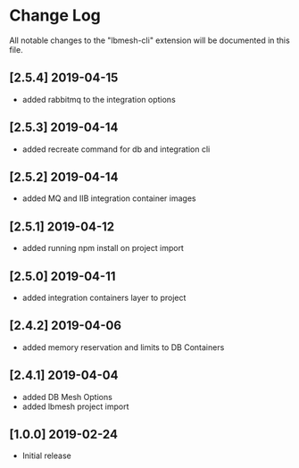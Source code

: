 # Change Log
All notable changes to the "lbmesh-cli" extension will be documented in this file.

## [2.5.4] 2019-04-15
- added rabbitmq to the integration options

## [2.5.3] 2019-04-14
- added recreate command for db and integration cli 

## [2.5.2] 2019-04-14
- added MQ and IIB integration container images

## [2.5.1] 2019-04-12
- added running npm install on project import

## [2.5.0] 2019-04-11
- added integration containers layer to project

## [2.4.2] 2019-04-06
- added memory reservation and limits to DB Containers

## [2.4.1] 2019-04-04
- added DB Mesh Options
- added lbmesh project import

## [1.0.0] 2019-02-24
- Initial release